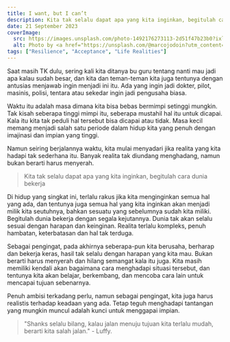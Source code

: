 ```yaml
---
title: I want, but I can’t
description: Kita tak selalu dapat apa yang kita inginkan, begitulah cara dunia bekerja
date: 21 September 2023
coverImage:
  src: https://images.unsplash.com/photo-1492176273113-2d51f47b23b0?ixlib=rb-4.0.3&ixid=M3wxMjA3fDB8MHxzZWFyY2h8Mnx8aG9wZXxlbnwwfHwwfHx8MA%3D%3D
  alt: Photo by <a href="https://unsplash.com/@marcojodoin?utm_content=creditCopyText&utm_medium=referral&utm_source=unsplash">Marc-Olivier Jodoin</a> on <a href="https://unsplash.com/photos/landscape-photography-of-persons-hand-in-front-of-sun-TStNU7H4UEE?utm_content=creditCopyText&utm_medium=referral&utm_source=unsplash">Unsplash</a>
tags: ["Resilience", "Acceptance", "Life Realities"]
---
```


Saat masih TK dulu, sering kali kita ditanya bu guru tentang nanti mau jadi apa kalau sudah besar, dan kita dan teman-teman kita juga tentunya dengan antusias menjawab ingin menjadi ini itu. Ada yang ingin jadi dokter, pilot, masinis, polisi, tentara atau sekedar ingin jadi pengusaha biasa.

Waktu itu adalah masa dimana kita bisa bebas bermimpi setinggi mungkin. Tak kisah seberapa tinggi mimpi itu, seberapa mustahil hal itu untuk dicapai. Kala itu kita tak peduli hal tersebut bisa dicapai atau tidak. Masa kecil memang menjadi salah satu periode dalam hidup kita yang penuh dengan imajinasi dan impian yang tinggi.

Namun seiring berjalannya waktu, kita mulai menyadari jika realita yang kita hadapi tak sederhana itu. Banyak realita tak diundang menghadang, namun bukan berarti harus menyerah.

> Kita tak selalu dapat apa yang kita inginkan, begitulah cara dunia bekerja

Di hidup yang singkat ini, terlalu rakus jika kita menginginkan semua hal yang ada, dan tentunya juga semua hal yang kita inginkan akan menjadi milik kita seutuhnya, bahkan sesuatu yang sebelumnya sudah kita miliki. Begitulah dunia bekerja dengan segala kejutannya. Dunia tak akan selalu sesuai dengan harapan dan keinginan. Realita terlalu kompleks, penuh hambatan, keterbatasan dan hal tak terduga.

Sebagai pengingat, pada akhirnya seberapa-pun kita berusaha, berharap dan bekerja keras, hasil tak selalu dengan harapan yang kita mau. Bukan berarti harus menyerah dan hilang semangat kala itu juga. Kita masih memiliki kendali akan bagaimana cara menghadapi situasi tersebut, dan tentunya kita akan belajar, berkembang, dan mencoba cara lain untuk mencapai tujuan sebenarnya.

Penuh ambisi terkadang perlu, namun sebagai pengingat, kita juga harus realistis terhadap keadaan yang ada. Tetap teguh menghadapi tantangan yang mungkin muncul adalah kunci untuk menggapai impian.

> "Shanks selalu bilang, kalau jalan menuju tujuan kita terlalu mudah, berarti kita salah jalan." - Luffy.
